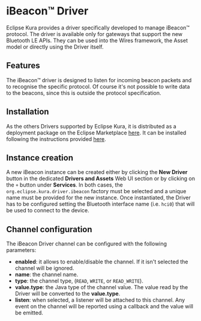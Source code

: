 # iBeacon&trade; Driver

Eclipse Kura provides a driver specifically developed to manage iBeacon&trade; protocol.
The driver is available only for gateways that support the new Bluetooth LE APIs. They can be used into the Wires framework, the Asset model or directly using the Driver itself.

## Features

The iBeacon&trade; driver is designed to listen for incoming beacon packets and to recognise the specific protocol. Of course it's not possible to write data to the beacons, since this is outside the protocol specification. 

## Installation

As the others Drivers supported by Eclipse Kura, it is distributed as a deployment package on the Eclipse Marketplace [here](https://marketplace.eclipse.org/content/ibeacon-driver-eclipse-kura-4xy). It can be installed following the instructions provided [here](../admin/application-management.html#section-eclipse-kura-marketplace).

## Instance creation

A new iBeacon instance can be created either by clicking the **New Driver** button in the dedicated **Drivers and Assets** Web UI section or by clicking on the `+` button under **Services**. In both cases, the `org.eclipse.kura.driver.ibeacon` factory must be selected and a unique name must be provided for the new instance. 
Once instantiated, the Driver has to be configured setting the Bluetooth interface name (i.e. `hci0`) that will be used to connect to the device.

## Channel configuration

The iBeacon Driver channel can be configured with the following parameters:

- **enabled**: it allows to enable/disable the channel. If it isn't selected the channel will be ignored.
- **name**: the channel name.
- **type**: the channel type, (`READ`, `WRITE`, or `READ_WRITE`).
- **value.type**: the Java type of the channel value. The value read by the Driver will be converted to the **value.type**.
- **listen**: when selected, a listener will be attached to this channel. Any event on the channel will be reported using a callback and the value will be emitted.
